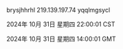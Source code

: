 brysjhhrhl 219.139.197.74 yqqlmgsycl

2024年 10月 31日 星期四 22:00:01 CST

2024年 10月 31日 星期四 14:00:01 GMT
